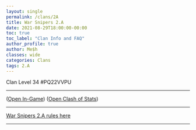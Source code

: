```yaml
---
layout: single
permalink: /clans/2A
title: War Snipers 2.A 
date: 2021-08-29T18:00:00-00:00
toc: true
toc_label: "Clan Info and FAQ"
author_profile: true
author: Me$h
classes: wide
categories: Clans
tags: 2.A
---
```


Clan Level 34 #PQ22VVPU

***

([Open In-Game](https://link.clashofclans.com/en?action=OpenClanProfile&tag=PQ22VVPU)) ([Open Clash of Stats](https://www.clashofstats.com/clans/war-snipers-2.a-PQ22VVPU/members/))

***

[War Snipers 2.A rules here](https://tiny.cc/2arules)

***